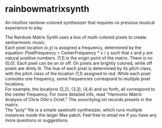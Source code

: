 # rainbowmatrixsynth
An intuitive rainbow-colored synthesizer that requires no previous musical experience to play

The Rainbow Matrix Synth uses a box of multi-colored pixels to create xenharmonic music.  
Each pixel location (x,y) is assigned a frequency, determined by the equation:
PixelFrequency = CenterFrequency * x / y
such that x and y are natural positive numbers.
(1,1) is the origin point of the matrix.  There is no (0,0).
Each pixel can be on or off.
On pixels are brightly colored, while off pixels are dimly lit.
The hue of each pixel is determined by its pitch class, with the pitch class of the location (1,1) assigned to red.
While each pixel connotes one frequency, some frequencies correspond to multiple pixel locations.  
For example, the locations (2,2), (3,3), (4,4) and so forth, all correspond to the center frequency.
For more detailed info, read "Harmonic Matrix Analysis of Chris Otto's Octet."
The sonoritylog.txt records presets in the matrix.   
The "poly" file is a simple sawtooth synthesizer, which runs multiple instances inside the larger Max patch.
Feel free to email me if you have any more questions or suggestions.  
